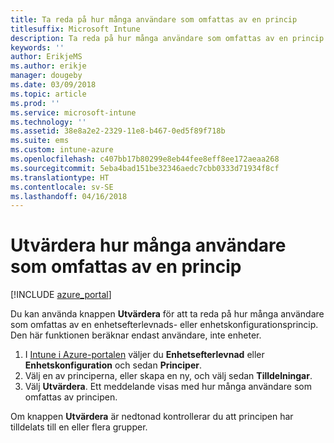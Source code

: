 ```yaml
---
title: Ta reda på hur många användare som omfattas av en princip
titlesuffix: Microsoft Intune
description: Ta reda på hur många användare som omfattas av en princip
keywords: ''
author: ErikjeMS
ms.author: erikje
manager: dougeby
ms.date: 03/09/2018
ms.topic: article
ms.prod: ''
ms.service: microsoft-intune
ms.technology: ''
ms.assetid: 38e8a2e2-2329-11e8-b467-0ed5f89f718b
ms.suite: ems
ms.custom: intune-azure
ms.openlocfilehash: c407bb17b80299e8eb44fee8eff8ee172aeaa268
ms.sourcegitcommit: 5eba4bad151be32346aedc7cbb0333d71934f8cf
ms.translationtype: HT
ms.contentlocale: sv-SE
ms.lasthandoff: 04/16/2018
---
```

# <a name="evaluate-how-many-users-are-targeted-by-a-policy"></a>Utvärdera hur många användare som omfattas av en princip
[!INCLUDE [azure_portal](./includes/azure_portal.md)]

Du kan använda knappen **Utvärdera** för att ta reda på hur många användare som omfattas av en enhetsefterlevnads- eller enhetskonfigurationsprincip. Den här funktionen beräknar endast användare, inte enheter.

1.  I [Intune i Azure-portalen](https://aka.ms/intuneportal) väljer du **Enhetsefterlevnad** eller **Enhetskonfiguration** och sedan **Principer**.
2.  Välj en av principerna, eller skapa en ny, och välj sedan **Tilldelningar**.
3.  Välj **Utvärdera**. Ett meddelande visas med hur många användare som omfattas av principen.

Om knappen **Utvärdera** är nedtonad kontrollerar du att principen har tilldelats till en eller flera grupper.

